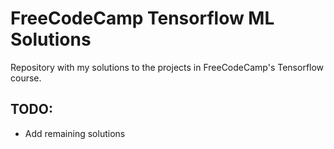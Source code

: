 # FreeCodeCamp Tensorflow ML Solutions
Repository with my solutions to the projects in FreeCodeCamp's Tensorflow course.

## TODO:
- Add remaining solutions
